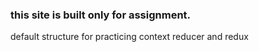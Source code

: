
### this site is built only for assignment.
 default structure for practicing context reducer and redux
